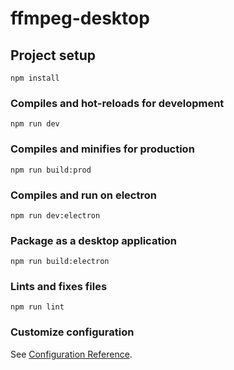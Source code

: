 # ffmpeg-desktop

## Project setup
```
npm install
```

### Compiles and hot-reloads for development
```
npm run dev
```

### Compiles and minifies for production
```
npm run build:prod
```

### Compiles and run on electron
```
npm run dev:electron
```

### Package as a desktop application
```
npm run build:electron
```

### Lints and fixes files
```
npm run lint
```

### Customize configuration
See [Configuration Reference](https://cli.vuejs.org/config/).
